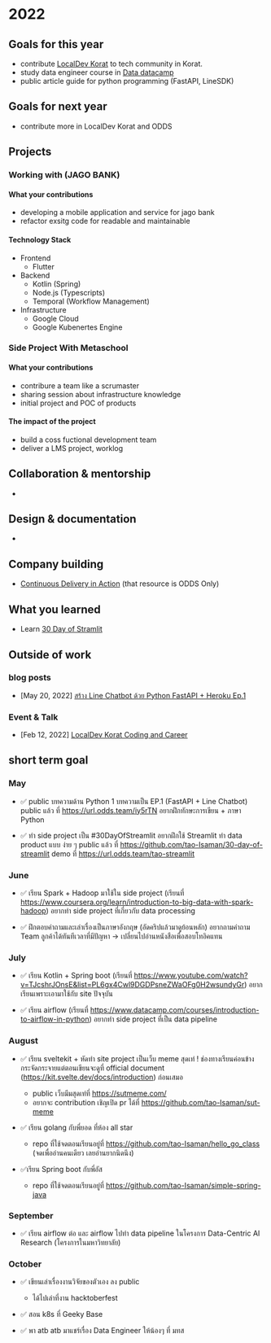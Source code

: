 # 2022
## Goals for this year

* contribute [LocalDev Korat](https://www.facebook.com/localdev.korat) to tech community in Korat.
* study data engineer course in [Data datacamp](https://www.datacamp.com/)
* public article guide for python programming (FastAPI, LineSDK)

## Goals for next year

* contribute more in LocalDev Korat and ODDS

## Projects

### Working with (JAGO BANK)

#### What your contributions

* developing a mobile application and service for jago bank 
* refactor exsitg code for readable and maintainable

#### Technology Stack

* Frontend
    * Flutter
* Backend
    * Kotlin (Spring)
    * Node.js (Typescripts)
    * Temporal (Workflow Management)
* Infrastructure
    * Google Cloud
    * Google Kubenertes Engine

### Side Project With Metaschool

#### What your contributions

* contribure a team like a scrumaster 
* sharing session about infrastructure knowledge
* initial project and POC of products

#### The impact of the project
* build a coss fuctional development team 
* deliver a LMS project, worklog


## Collaboration & mentorship

*

## Design & documentation

*

## Company building

* [Continuous Delivery in Action](https://drive.google.com/drive/u/4/folders/1EEJWmIxHrVuXfZZkyYrD_E-4NKrX-hfs) (that resource is ODDS Only)

## What you learned

* Learn [30 Day of Stramlit](https://share.streamlit.io/tao-isaman/30-day-of-streamlit/main/main.py)

## Outside of work

### blog posts
* [May 20, 2022] [สร้าง Line Chatbot ด้วย Python FastAPI + Heroku Ep.1](https://url.odds.team/iy5rTN)

### Event & Talk
* [Feb 12, 2022] [LocalDev Korat Coding and Career](https://www.facebook.com/localdev.korat/photos/a.116318094282005/116317537615394/)


## short term goal

### May
* ✅ public บทความด้าน Python 1 บทความเป็น EP.1 (FastAPI + Line Chatbot) public แล้ว ที่ https://url.odds.team/iy5rTN อยากฝึกทักษะการเขียน + ภาษา Python

* ✅ ทำ side project เป็น #30DayOfStreamlit อยากฝึกใช้ Streamlit ทำ data product แบบ ง่าย ๆ  public แล้ว ที่ https://github.com/tao-Isaman/30-day-of-streamlit demo ที่ https://url.odds.team/tao-streamlit

### June
* ✅ เรียน Spark + Hadoop มาใช้ใน side project (เรียนที่ https://www.coursera.org/learn/introduction-to-big-data-with-spark-hadoop) อยากทำ side project ที่เกี่ยวกับ data processing 

* ✅ ฝึกตอบคำถามและเล่าเรื่องเป็นภาษาอังกฤษ (อัดคริปแล้วมาดูย้อนหลัก) อยากถามคำถาม Team ลูกค้าได้ทันทีเวลาที่มีปัญหา -> เปลี่ยนไปอ่านหนังสือเพื่อสอบโทอิคแทน

### July
* ✅ เรียน Kotlin + Spring boot (เรียนที่ https://www.youtube.com/watch?v=TJcshrJOnsE&list=PL6gx4Cwl9DGDPsneZWaOFg0H2wsundyGr) อยากเรียนเพราะเอามาใช้กับ site ปัจจุบัน

* ✅ เรียน airflow (เรียนที่ https://www.datacamp.com/courses/introduction-to-airflow-in-python) อยากทำ side project ที่เป็น data pipeline 

### August 
* ✅ เรียน sveltekit + หัดทำ site project เป็นเว็บ meme สุดเท่ ! ช่องทางเรียนค่อนข้างกระจัดกระจายแต่ตอนเขียนจะดูที่ official document (https://kit.svelte.dev/docs/introduction) ก่อนเสมอ  
   * public เว็บมีมสุดเท่ที่ https://sutmeme.com/ 
   * อยากจะ contribution เชิญเปิด pr ได้ที่ https://github.com/tao-Isaman/sut-meme

* ✅ เรียน golang กับพี่ยอด ที่ห้อง all star
   * repo ที่ใช้จดตอนเรียนอยู่ที่ https://github.com/tao-Isaman/hello_go_class (จดเพื่ออ่านคนเดียว เลยอ่านยากนิดนึง)

* ✅เรียน Spring boot กับพี่อัส 
   * repo ที่ใช้จดตอนเรียนอยู่ที่ https://github.com/tao-Isaman/simple-spring-java

### September 

* ✅ เรียน airflow ต่อ และ airflow ไปทำ data pipeline ในโครงการ Data-Centric AI Research  (โครงการในมหาวิทยาลัย)

### October

* ✅ เขียนเล่าเรื่องงานวิจัยของตัวเอง ลง public 
   * ได้ไปเล่าที่งาน hacktoberfest 

* ✅ สอน k8s ที่ Geeky Base

* ✅ พา atb atb มาแชร์เรื่อง Data Engineer ให้น้องๆ ที่ มทส

